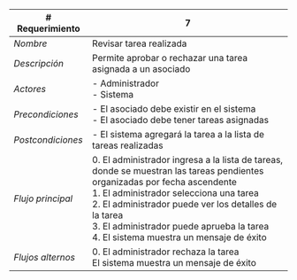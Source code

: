 |# Requerimiento|7 |
|-|-|
| *Nombre*|Revisar tarea realizada
| *Descripción*| Permite aprobar o rechazar una tarea asignada a un asociado |
|*Actores*| - Administrador<br> - Sistema
|*Precondiciones*| - El asociado debe existir en el sistema<br> - El asociado debe tener tareas asignadas
|*Postcondiciones*| - El sistema agregará la tarea a la lista de tareas realizadas
|*Flujo principal*|0.  El administrador ingresa a la lista de tareas, donde se muestran las tareas pendientes organizadas por fecha ascendente<br>1.  El administrador selecciona una tarea<br>2.  El administrador puede ver los detalles de la tarea<br>3.  El administrador puede aprueba la tarea<br>4.  El sistema muestra un mensaje de éxito
|*Flujos alternos*|0.  El administrador rechaza la tarea<br>El sistema muestra un mensaje de éxito
